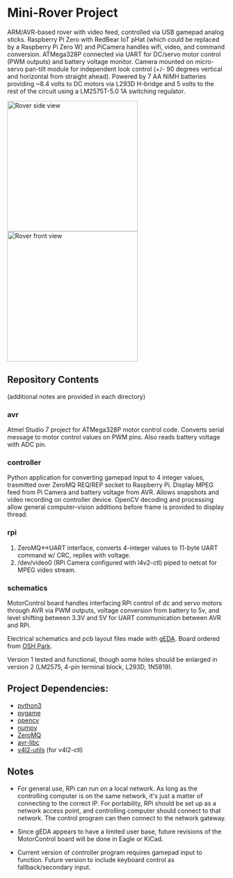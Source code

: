 # Mini-Rover Project

ARM/AVR-based rover with video feed, controlled via USB gamepad analog sticks.  Raspberry Pi Zero with
RedBear IoT pHat (which could be replaced by a Raspberry Pi Zero W) and PiCamera handles wifi, video, and 
command conversion.  ATMega328P connected via UART for DC/servo motor control (PWM outputs) and battery 
voltage monitor.  Camera mounted on micro-servo pan-tilt module for independent look control (+/- 90 
degrees vertical and horizontal from straight ahead). Powered by 7 AA NiMH batteries providing ~8.4 volts 
to DC motors via L293D H-bridge and 5 volts to the rest of the circuit using a LM2575T-5.0 1A switching regulator.

<img src="http://i.imgur.com/s8KuVWz.jpg" alt="Rover side view" style="width:300px"><img src="http://i.imgur.com/gCrFFxG.jpg" alt="Rover front view" style="width:300px">

## Repository Contents
(additional notes are provided in each directory)

### avr

Atmel Studio 7 project for ATMega328P motor control code.  Converts serial message
to motor control values on PWM pins.  Also reads battery voltage with ADC pin.

### controller

Python application for converting gamepad input to 4 integer values, trasmitted
over ZeroMQ REQ/REP socket to Raspberry Pi.  Display MPEG feed from Pi Camera and
battery voltage from AVR.  Allows snapshots and video recording on controller device. 
OpenCV decoding and processing allow general computer-vision additions before frame 
is provided to display thread.

### rpi

1. ZeroMQ<->UART interface, converts 4-integer values to 11-byte UART command w/ CRC, replies 
with voltage.  
2.  /dev/video0 (RPi Camera configured with l4v2-ctl) piped to netcat for MPEG video stream.

### schematics

MotorControl board handles interfacing RPi control of dc and servo motors through AVR via PWM outputs, 
voltage conversion from battery to 5v, and level shifting between 3.3V and 5V for UART communication 
between AVR and RPi. 

Electrical schematics and pcb layout files made with [gEDA](http://gedaproject.org). Board ordered from [OSH Park](http://oshpark.com).

Version 1 tested and functional, though some holes should be enlarged in version 2 (LM2575, 4-pin terminal block, 
L293D, 1N5819).

## Project Dependencies:
* [python3](https://www.python.org)
* [pygame](https://www.pygame.org)
* [opencv](http://opencv.org)
* [numpy](http://numpy.org)
* [ZeroMQ](http://zeromq.org)
* [avr-libc](http://www.nongnu.org/avr-libc/)
* [v4l2-utils](https://github.com/gjasny/v4l-utils) (for v4l2-ctl)

## Notes

* For general use, RPi can run on a local network.  As long as the controlling computer is on the same 
network, it's just a matter of connecting to the correct IP.  For portability, RPi should be set up as
a network access point, and controlling computer should connect to that network.  The control program 
can then connect to the network gateway.

* Since gEDA appears to have a limited user base, future revisions of the MotorControl board will be done
in Eagle or KiCad.

* Current version of controller program requires gamepad input to function.  Future version to include 
keyboard control as fallback/secondary input.
